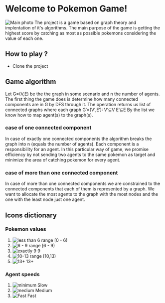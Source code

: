 # Welcome to Pokemon Game!

![Main photo](https://i.ibb.co/xGsyV83/Pok-mon-Logo-Gotta-catch-em-all.png)
The project is a game based on graph theory and implentation of it's algorithms. The main purpose of the game is getting the highest score by catching as most as possible pokemons considering the value of each one.

## How to play ?

 - Clone the project
 ## Game algorithm
 Let G=(V,E) be the the graph in some scenario and n the number of agents.
 The first thing the game does is determine how many connected components are in G by DFS through it. The operation returns us list of connected graphs where each graph G′=(V′,E′): 
 V′⊆V
  E′⊆E
  By the list we know how to map agent(s) to the graph(s).
  ### case of one connected component
 In case of exactly one connected components the algorithm breaks the graph into n (equals the number of agents). Each component is a responsibility for an agent. In this particular way of game, we promise efficiency by not sending two agents to the same pokemon as target and minimize the area of catching pokemon for every agent.
### case of more than one connected component
In case of more than one connected components we are constrained to the connected components that each of them is represented by a graph.
We want to allocate the most agents to the graph with the most nodes and the one with the least node just one agent.
  

## Icons dictionary
### Pokemon values
 1. ![less than 6](https://i.ibb.co/ZXFQZgH/2.png) range [0 - 6)
 2. ![6 - 9](https://i.ibb.co/9vzgvfc/3.png) range [6 - 9)
 3. ![exactly 9](https://i.ibb.co/3mM0yZb/4.png)  9
 4. ![10-13](https://i.ibb.co/kM4zpmt/5.png) range [10,13)
 5. ![13+](https://i.ibb.co/tZFQxF9/1.png) 13+
### Agent speeds
 1. ![minimum](https://i.ibb.co/xhQByXT/p1.png) Slow
 2. ![medium](https://i.ibb.co/7RZRNDh/p2.png) Medium
 3. ![Fast](https://i.ibb.co/K78rztD/p5.png) Fast
